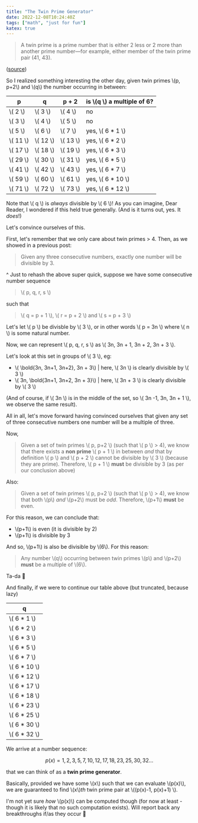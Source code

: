 ```yaml
---
title: "The Twin Prime Generator"
date: 2022-12-08T10:24:40Z
tags: ["math", "just for fun"]
katex: true
---
```


> A twin prime is a prime number that is either 2 less or 2 more than another prime number—for example, either member of the twin prime pair (41, 43). 

([source](https://en.wikipedia.org/wiki/Twin_prime))

So I realized something interesting the other day, given twin primes \\(p, p+2\\) and \\(q\\) the number occurring in between:

| p      	          | q               | p + 2          | is \\(q \\) a multiple of 6?  |
| -----------         | -----------     | -------------- | ----------------------------  |
| \\( 2  \\)          | \\( 3 \\)       | \\( 4 \\)      | no                            |
| \\( 3  \\)          | \\( 4 \\)       | \\( 5 \\)      | no                            |
| \\( 5  \\)          | \\( 6 \\)       | \\( 7 \\)      | yes, \\( 6 * 1 \\)            |
| \\( 11 \\)          | \\( 12 \\)      | \\( 13 \\)     | yes, \\( 6 * 2 \\)            |
| \\( 17 \\)          | \\( 18 \\)      | \\( 19 \\)     | yes, \\( 6 * 3 \\)            |
| \\( 29 \\)          | \\( 30 \\)      | \\( 31 \\)     | yes, \\( 6 * 5 \\)            |
| \\( 41 \\)          | \\( 42 \\)      | \\( 43 \\)     | yes, \\( 6 * 7 \\)            |
| \\( 59 \\)          | \\( 60 \\)      | \\( 61 \\)     | yes, \\( 6 * 10 \\)           |
| \\( 71 \\)          | \\( 72 \\)      | \\( 73 \\)     | yes, \\( 6 * 12 \\)           |

Note that \\( q \\) is *always* divisible by \\( 6 \\)! As you can imagine, Dear Reader, I wondered if this held true generally. (And is it turns out, yes. It _does_!)

Let's convince ourselves of this.

First, let's remember that we only care about twin primes > 4. Then, as we showed in a previous post:

> Given any three consecutive numbers, exactly one number will be divisible by 3.

^ Just to rehash the above super quick, suppose we have some consecutive number sequence 

> \\( p, q, r, s \\) 

such that 

> \\( q = p + 1 \\), \\( r = p + 2 \\) and \\( s = p + 3 \\) 

Let's let \\( p \\) be divisble by \\( 3 \\), or in other words \\( p = 3n \\) where \\( n \\) is some natural number.

Now, we can represent \\( p, q, r, s \\) as \\( 3n, 3n + 1, 3n + 2, 3n + 3 \\).

Let's look at this set in groups of \\( 3 \\), eg:

* \\( \bold{3n, 3n+1, 3n+2}, 3n + 3\\) | here, \\( 3n \\) is clearly divisible by \\( 3 \\)
* \\( 3n, \bold{3n+1, 3n+2, 3n + 3}\\) | here, \\( 3n + 3 \\) is clearly divisible by \\( 3 \\)

(And of course, if \\( 3n \\) is in the middle of the set, so \\( 3n -1, 3n, 3n + 1 \\), we observe the same result).

All in all, let's move forward having convinced ourselves that given any set of three consecutive numbers one number will be a multiple of three. 

Now,

> Given a set of twin primes \\( p, p+2 \\) (such that \\( p \\) > 4), we know that there exists a **non prime** \\( p + 1 \\) in between _and_ that by definition \\( p \\) and \\( p + 2 \\) cannot be divisible by \\( 3 \\) (because they are prime). Therefore, \\( p + 1 \\) **must** be divisible by 3 (as per our conclusion above)

Also:

> Given a set of twin primes \\( p, p+2 \\) (such that \\( p \\) > 4), we know that both \\(p\\) _and_ \\(p+2\\) must be _odd_. Therefore, \\(p+1\\) **must** be even.

For this reason, we can conclude that:

* \\(p+1\\) is even (it is divisible by 2)
* \\(p+1\\) is divisible by 3

And so, \\(p+1\\) is also be divisible by \\(6\\). For this reason:

> Any number \\(q\\) occurring between twin primes \\(p\\) and \\(p+2\\) **must** be a multiple of \\(6\\).

Ta-da 🎉

And finally, if we were to continue our table above (but truncated, because lazy)

| q  |
| ------------------------ |
| \\( 6 * 1 \\)            |
| \\( 6 * 2 \\)            |
| \\( 6 * 3 \\)            |
| \\( 6 * 5 \\)            |
| \\( 6 * 7 \\)            |
| \\( 6 * 10 \\)           |
| \\( 6 * 12 \\)           |
| \\( 6 * 17 \\)           |
| \\( 6 * 18 \\)           |
| \\( 6 * 23 \\)           |
| \\( 6 * 25 \\)           |
| \\( 6 * 30 \\)           |
| \\( 6 * 32 \\)           |

We arrive at a number sequence: 

$$
p(x) = 1,2,3,5,7,10,12,17,18,23,25,30,32... 
$$

that we can think of as a **twin prime generator**. 

Basically, provided we have some \\(x\\) such that we can evaluate \\(p(x)\\), we are guaranteed to find \\(x\\)_th_ twin prime pair at \\((p(x)-1, p(x)+1) \\).

I'm not yet sure _how_ \\(p(x)\\) can be computed though (for now at least - though it is likely that no such computation exists). Will report back any breakthroughs if/as they occur 🙏

